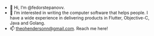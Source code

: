 - 👋 Hi, I’m @fedorstepanovv. 
- 👀 I’m interested in writing the computer software that helps people. I have a wide experience in delivering products in Flutter, Objective-C, Java and Golang.
- 📫 theohendersonn@gmail.com. Reach me here!

<!---
fedorstepanovv/fedorstepanovv is a ✨ special ✨ repository because its `README.md` (this file) appears on your GitHub profile.
You can click the Preview link to take a look at your changes.
--->
